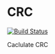 # CRC
[![Build Status](https://travis-ci.org/vitali-kurlovich/CRC.svg?branch=master)](https://travis-ci.org/github/vitali-kurlovich/CRC)


Caclulate CRC
